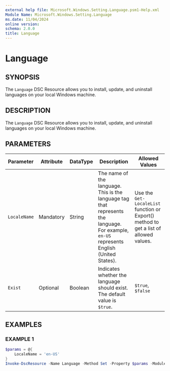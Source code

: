 ```yaml
---
external help file: Microsoft.Windows.Setting.Language.psm1-Help.xml
Module Name: Microsoft.Windows.Setting.Language
ms.date: 11/04/2024
online version:
schema: 2.0.0
title: Language
---
```


# Language

## SYNOPSIS

The `Language` DSC Resource allows you to install, update, and uninstall languages on your local Windows machine.

## DESCRIPTION

The `Language` DSC Resource allows you to install, update, and uninstall languages on your local Windows machine.

## PARAMETERS

| **Parameter** | **Attribute** | **DataType** |                                                              **Description**                                                              |                                  **Allowed Values**                                   |
| ------------- | ------------- | ------------ | ----------------------------------------------------------------------------------------------------------------------------------------- | ------------------------------------------------------------------------------------- |
| `LocaleName`  | Mandatory     | String       | The name of the language. This is the language tag that represents the language. For example, `en-US` represents English (United States). | Use the `Get-LocaleList` function or Export() method to get a list of allowed values. |
| `Exist`       | Optional      | Boolean      | Indicates whether the language should exist. The default value is `$true`.                                                                | `$true`, `$false`                                                                     |

## EXAMPLES

### EXAMPLE 1

```powershell
$params = @{
    LocaleName = 'en-US'
}
Invoke-DscResource -Name Language -Method Set -Property $params -ModuleName Microsoft.Windows.Setting.Language
```
